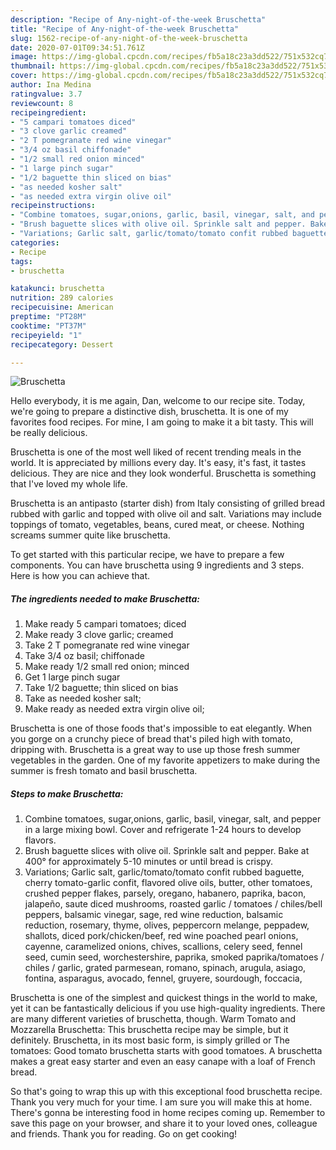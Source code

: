 ```yaml
---
description: "Recipe of Any-night-of-the-week Bruschetta"
title: "Recipe of Any-night-of-the-week Bruschetta"
slug: 1562-recipe-of-any-night-of-the-week-bruschetta
date: 2020-07-01T09:34:51.761Z
image: https://img-global.cpcdn.com/recipes/fb5a18c23a3dd522/751x532cq70/bruschetta-recipe-main-photo.jpg
thumbnail: https://img-global.cpcdn.com/recipes/fb5a18c23a3dd522/751x532cq70/bruschetta-recipe-main-photo.jpg
cover: https://img-global.cpcdn.com/recipes/fb5a18c23a3dd522/751x532cq70/bruschetta-recipe-main-photo.jpg
author: Ina Medina
ratingvalue: 3.7
reviewcount: 8
recipeingredient:
- "5 campari tomatoes diced"
- "3 clove garlic creamed"
- "2 T pomegranate red wine vinegar"
- "3/4 oz basil chiffonade"
- "1/2 small red onion minced"
- "1 large pinch sugar"
- "1/2 baguette thin sliced on bias"
- "as needed kosher salt"
- "as needed extra virgin olive oil"
recipeinstructions:
- "Combine tomatoes, sugar,onions, garlic, basil, vinegar, salt, and pepper in a large mixing bowl. Cover and refrigerate 1-24 hours to develop flavors."
- "Brush baguette slices with olive oil. Sprinkle salt and pepper. Bake at 400° for approximately 5-10 minutes or until bread is crispy."
- "Variations; Garlic salt, garlic/tomato/tomato confit rubbed baguette, cherry tomato-garlic confit, flavored olive oils, butter, other tomatoes, crushed pepper flakes, parsely, oregano, habanero, paprika, bacon, jalapeño, saute diced mushrooms, roasted garlic / tomatoes / chiles/bell peppers, balsamic vinegar, sage, red wine reduction, balsamic reduction, rosemary, thyme, olives, peppercorn melange, peppadew, shallots, diced pork/chicken/beef, red wine poached pearl onions, cayenne, caramelized onions, chives, scallions, celery seed, fennel seed, cumin seed, worchestershire, paprika, smoked paprika/tomatoes / chiles / garlic, grated parmesean, romano, spinach, arugula, asiago, fontina, asparagus, avocado, fennel, gruyere, sourdough, foccacia,"
categories:
- Recipe
tags:
- bruschetta

katakunci: bruschetta 
nutrition: 289 calories
recipecuisine: American
preptime: "PT28M"
cooktime: "PT37M"
recipeyield: "1"
recipecategory: Dessert

---
```



![Bruschetta](https://img-global.cpcdn.com/recipes/fb5a18c23a3dd522/751x532cq70/bruschetta-recipe-main-photo.jpg)

Hello everybody, it is me again, Dan, welcome to our recipe site. Today, we're going to prepare a distinctive dish, bruschetta. It is one of my favorites food recipes. For mine, I am going to make it a bit tasty. This will be really delicious.

Bruschetta is one of the most well liked of recent trending meals in the world. It is appreciated by millions every day. It's easy, it's fast, it tastes delicious. They are nice and they look wonderful. Bruschetta is something that I've loved my whole life.

Bruschetta is an antipasto (starter dish) from Italy consisting of grilled bread rubbed with garlic and topped with olive oil and salt. Variations may include toppings of tomato, vegetables, beans, cured meat, or cheese. Nothing screams summer quite like bruschetta.


To get started with this particular recipe, we have to prepare a few components. You can have bruschetta using 9 ingredients and 3 steps. Here is how you can achieve that.

<!--inarticleads1-->

##### The ingredients needed to make Bruschetta:

1. Make ready 5 campari tomatoes; diced
1. Make ready 3 clove garlic; creamed
1. Take 2 T pomegranate red wine vinegar
1. Take 3/4 oz basil; chiffonade
1. Make ready 1/2 small red onion; minced
1. Get 1 large pinch sugar
1. Take 1/2 baguette; thin sliced on bias
1. Take as needed kosher salt;
1. Make ready as needed extra virgin olive oil;


Bruschetta is one of those foods that&#39;s impossible to eat elegantly. When you gorge on a crunchy piece of bread that&#39;s piled high with tomato, dripping with. Bruschetta is a great way to use up those fresh summer vegetables in the garden. One of my favorite appetizers to make during the summer is fresh tomato and basil bruschetta. 

<!--inarticleads2-->

##### Steps to make Bruschetta:

1. Combine tomatoes, sugar,onions, garlic, basil, vinegar, salt, and pepper in a large mixing bowl. Cover and refrigerate 1-24 hours to develop flavors.
1. Brush baguette slices with olive oil. Sprinkle salt and pepper. Bake at 400° for approximately 5-10 minutes or until bread is crispy.
1. Variations; Garlic salt, garlic/tomato/tomato confit rubbed baguette, cherry tomato-garlic confit, flavored olive oils, butter, other tomatoes, crushed pepper flakes, parsely, oregano, habanero, paprika, bacon, jalapeño, saute diced mushrooms, roasted garlic / tomatoes / chiles/bell peppers, balsamic vinegar, sage, red wine reduction, balsamic reduction, rosemary, thyme, olives, peppercorn melange, peppadew, shallots, diced pork/chicken/beef, red wine poached pearl onions, cayenne, caramelized onions, chives, scallions, celery seed, fennel seed, cumin seed, worchestershire, paprika, smoked paprika/tomatoes / chiles / garlic, grated parmesean, romano, spinach, arugula, asiago, fontina, asparagus, avocado, fennel, gruyere, sourdough, foccacia,


Bruschetta is one of the simplest and quickest things in the world to make, yet it can be fantastically delicious if you use high-quality ingredients. There are many different varieties of bruschetta, though. Warm Tomato and Mozzarella Bruschetta: This bruschetta recipe may be simple, but it definitely. Bruschetta, in its most basic form, is simply grilled or The tomatoes: Good tomato bruschetta starts with good tomatoes. A bruschetta makes a great easy starter and even an easy canape with a loaf of French bread. 

So that's going to wrap this up with this exceptional food bruschetta recipe. Thank you very much for your time. I am sure you will make this at home. There's gonna be interesting food in home recipes coming up. Remember to save this page on your browser, and share it to your loved ones, colleague and friends. Thank you for reading. Go on get cooking!
